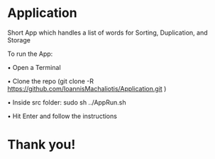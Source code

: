 # Application
Short App which handles a list of words for Sorting, Duplication, and Storage


To run the App: 

• Open a Terminal

• Clone the repo (git clone -R https://github.com/IoannisMachaliotis/Application.git )
  
• Inside src folder: 
    sudo sh ../AppRun.sh

• Hit Enter and follow the instructions

# Thank you!